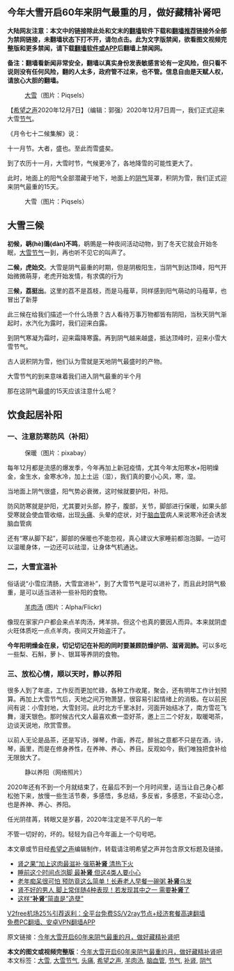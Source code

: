  <h2>今年大雪开启60年来阴气最重的月，做好藏精补肾吧</h2> <p class="notice"><b>大陆网友注意：本文中的链接除此处和文末的<a href="https://github.com/bannedbook/fanqiang" >翻墙</a>软件下载和<a href="https://github.com/killgcd/justmysocks/blob/master/README.md">翻墙推荐</a>链接外全部为禁网链接，未翻墙状态下打不开，请勿点击。此为文字版禁闻，欲看图文视频完整版和更多禁闻，请下载<a href="https://github.com/bannedbook/fanqiang">翻墙软件或APP</a>后翻墙上禁闻网。</p><p>备注：翻墙看新闻非常安全，翻墙以真实身份发表敏感言论有一定风险，但只看不说则没有任何风险，翻的人太多，政府管不过来，也不管。信息自由是天赋人权，请放心大胆的翻墙。</b></p>  <div class="entry"> <figure><figcaption><a href="https://www.bannedbook.org/bnews/tag/%E5%A4%A7%E9%9B%AA/" class="st_tag internal_tag" rel="tag" title="标签 大雪 下的日志">大雪</a>（图片：Piqsels）</figcaption></figure> <p>【<span class='wp_keywordlink_affiliate'><a href="https://www.soundofhope.org" title="希望之声" target="_blank">希望之声</a></span>2020年12月7日】（编辑：郭强）2020年12月7日周一，我们正式迎来大雪<a href="https://www.bannedbook.org/bnews/tag/%E8%8A%82%E6%B0%94/" class="st_tag internal_tag" rel="tag" title="标签 节气 下的日志">节气</a>。</p> <p>《月令七十二候集解》说：</p> <p>十一月节。大者，盛也。至此而雪盛矣。</p> <p>到了农历十一月，大雪时节，气候更冷了，各地降雪的可能性更大了。</p> <p>此时，地面上的阳气全部潜藏于地下，地面上的<a href="https://www.bannedbook.org/bnews/tag/%e9%98%b4%e6%b0%94/" class="st_tag internal_tag" rel="tag" title="标签 阴气 下的日志">阴气</a>笼罩，积阴为雪，我们正式迎来阴气最重的15天。</p> <figure><figcaption>大雪（图片：Piqsels）</figcaption></figure> <h2>大雪三候</h2> <p><strong>初候，鹖(hè)鴠(dàn)不鸣</strong>，鹖鴠是一种夜间活动动物，到了冬天它就会开始冬眠，<a href="https://www.bannedbook.org/bnews/tag/%E5%A4%A7%E9%9B%AA%E8%8A%82%E6%B0%94/" class="st_tag internal_tag" rel="tag" title="标签 大雪节气 下的日志">大雪节气</a>一到，再也听不见它的叫声了。</p>  <p><strong>二候，虎始交</strong>。大雪是阴气最重的时期，但是阴极阳生，当阴气到达顶峰，阳气开始微微萌芽，老虎开始发情，有求偶的行为</p> <p><strong>三候，荔挺出</strong>。这里的荔不是荔枝，而是马薤草，同样感到阳气萌动的马薤草，也冒出了新芽</p> <p>此三候在给我们描述一个什么场景？古人看待万事万物都皆有阴阳，当秋天阴气渐起时，水汽化为露时，我们迎来白露。</p> <p>到阴气寒凝为霜时，迎来霜降寒露。再到阴气越来越盛，抵达顶峰时，迎来小雪大雪节气。</p> <p>古人说积阴为雪，他们认为雪就是天地阴气最盛时的产物。</p> <p>大雪节气的到来意味着我们进入阴气最重的半个月</p>  <p>那在这阴气最盛的15天应该注意什么呢？</p> <h2>饮食起居补阳</h2> <h3>一、注意防寒防风（补阳）</h3> <figure><figcaption>保暖（图片：pixabay）</figcaption></figure> <p>每年12月都是流感的爆发季，今年再加上新冠疫情，尤其今年太阳寒水+阳明燥金，金生水，金寒水冷，加上土运（湿），我们真的要小心风，寒，湿。</p> <p>当地面上阴气很盛，阳气势必衰微，这时候就要护阳，补阳。</p> <p>防风防寒就是护阳，尤其要对头部，脖子，腹部，关节，脚部进行保暖，如果头部受寒就会使血管收缩，出现<a href="https://www.bannedbook.org/bnews/tag/%e5%a4%b4%e7%97%9b/" class="st_tag internal_tag" rel="tag" title="标签 头痛 下的日志">头痛</a>、头晕的症状，对于<a href="https://www.bannedbook.org/bnews/tag/%E8%84%91%E8%A1%80%E7%AE%A1/" class="st_tag internal_tag" rel="tag" title="标签 脑血管 下的日志">脑血管</a>病人来说寒冷还会诱发脑血管病</p> <p>还有“寒从脚下起”，脚部的保暖也不能忽视，真心建议大家睡前都泡泡脚。一边可以温暖身体，一边还可以祛湿，让身体气机通达。</p> <h3>二，大雪宜温补</h3> <p>俗话说“小雪应清肠，大雪宜进补”，到了大雪节气是可以进补了，而且此时阴气极重，是可以适当进补一些补阳的食物。</p>  <figure><figcaption><a href="https://www.bannedbook.org/bnews/tag/%E7%BE%8A%E8%82%89%E6%B1%A4/" class="st_tag internal_tag" rel="tag" title="标签 羊肉汤 下的日志">羊肉汤</a> (图片：Alpha/Flickr)</figcaption></figure> <p>像现在家家户户都会来点羊肉汤，烤羊排。但这个也真的要因人而异。本来就阴虚火旺体质吃一点点羊肉，夜间又开始盗汗了。</p> <p><strong>今年阳明燥金在泉，切记切记在补阳的同时要兼顾防燥护阴、滋肾润肺。</strong>可以多吃一些梨、石斛，萝卜、银耳等养阴的食物。</p> <h3>三、放松心情，顺以天时，静以养阳</h3> <p>很多人到了年底，工作反而更加忙碌，各种工作收尾，聚会，还有明年工作计划预算。再加上大雪节气后，天地之间万物萧瑟，很容易引起情绪上的消极。在以前民间有说：小雪封地，大雪封河。此时北方千里冰封，河面开始结冰了，南方雪花飞舞，漫天银色。那时候古代文人最喜欢煮一壶好茶，邀上三二个好友，取暖喝茶，边谈天说地，欣赏雪景。</p> <p>以前人无论是品茶，还是写诗，弹琴，作画，养花，醉翁之意都不只是在酒，诗，琴，画里，而是在修身养性，在养神、养心、养目。反观如今，我们唯独把食补给无限放大了。</p> <figure><figcaption>静以养阳（网络照片）</figcaption></figure> <p>2020年还有不到一个月就结束了，在最后不到一个月时间里，适当让自己身心都松弛下来，放慢一些生活节奏，多感悟，多总结，多反省，多感恩，不妄动心念，也是养神、养心、养阳。</p> <p>任光阴荏苒，转眼又是岁暮，2020年注定是不平凡的一年</p>  <p>不管一切好的，坏的。轻轻为自己今年画上一个句号吧。</p> <p>本文章或节目经<a href="https://www.bannedbook.org/bnews/tag/%e5%b8%8c%e6%9c%9b%e4%b9%8b%e5%a3%b0/" class="st_tag internal_tag" rel="tag" title="标签 希望之声 下的日志">希望之声</a>编辑制作，转载请注明希望之声并包含原文标题及链接。</p> <ul class='op-related-articles' title='相关阅读'> <li><a href='https://www.bannedbook.org/bnews/lifebaike/20201207/1443548.html' target='_blank'>肾之果”加上这肉最滋补 强筋<b>补肾</b> 清热下火</a></li> <li><a href='https://www.bannedbook.org/bnews/health/20201204/1442083.html' target='_blank'>睡前这个时间点泡脚 最<b>补肾</b> 但这4类人要小心</a></li> <li><a href='https://www.bannedbook.org/bnews/health/20201204/1442015.html' target='_blank'>老年痴呆很可怕 预防竟这么简单！长寿老人早餐一碗粥 <b>补肾</b>乌发</a></li> <li><a href='https://www.bannedbook.org/bnews/health/20201129/1438958.html' target='_blank'>肾不好的男人 脚上常伴随4种表现！若发现其中之一 需要<b>补肾</b>了</a></li> <li><a href='https://www.bannedbook.org/bnews/comments/20201123/1435660.html' target='_blank'>这样“<b>补肾</b>”简直是&quot;造孽&quot;</a></li> </ul> <p class="texttj"> <a href="https://github.com/bannedbook/fanqiang/wiki/V2ray%E6%9C%BA%E5%9C%BA" target="_blank">V2free机场25%引荐返利：全平台免费SS/V2ray节点+经济套餐高速翻墙</a><br/> <a href="https://github.com/bannedbook/fanqiang/wiki/%E7%A6%81%E9%97%BB%E7%BD%91%E5%AE%89%E5%8D%93%E7%BF%BB%E5%A2%99%E6%96%B0%E9%97%BBAPP" target="_blank">免费PC翻墙、安卓VPN翻墙APP</a></p><p>原文链接：<a class="src_link"  href="https://www.soundofhope.org/post/451144" target="_blank">今年大雪开启60年来阴气最重的月，做好藏精补肾吧</a></p><a name='sharetosocial'></a>       <div><b>本文的图文或视频完整版</b>：<a href='https://www.bannedbook.org/bnews/comments/20201208/1443863.html'>今年大雪开启60年来阴气最重的月，做好藏精补肾吧</a></div>  </div><!--END ENTRY--> <div class="postfooter"> <div>本文标签：<a href="https://www.bannedbook.org/bnews/tag/%E5%A4%A7%E9%9B%AA/" rel="tag">大雪</a>, <a href="https://www.bannedbook.org/bnews/tag/%E5%A4%A7%E9%9B%AA%E8%8A%82%E6%B0%94/" rel="tag">大雪节气</a>, <a href="https://www.bannedbook.org/bnews/tag/%e5%a4%b4%e7%97%9b/" rel="tag">头痛</a>, <a href="https://www.bannedbook.org/bnews/tag/%e5%b8%8c%e6%9c%9b%e4%b9%8b%e5%a3%b0/" rel="tag">希望之声</a>, <a href="https://www.bannedbook.org/bnews/tag/%E7%BE%8A%E8%82%89%E6%B1%A4/" rel="tag">羊肉汤</a>, <a href="https://www.bannedbook.org/bnews/tag/%E8%84%91%E8%A1%80%E7%AE%A1/" rel="tag">脑血管</a>, <a href="https://www.bannedbook.org/bnews/tag/%E8%8A%82%E6%B0%94/" rel="tag">节气</a>, <a href="https://www.bannedbook.org/bnews/tag/%e8%a1%a5%e8%82%be/" rel="tag">补肾</a>, <a href="https://www.bannedbook.org/bnews/tag/%e9%98%b4%e6%b0%94/" rel="tag">阴气</a></div>  </div><!--END POSTFOOTER--> 